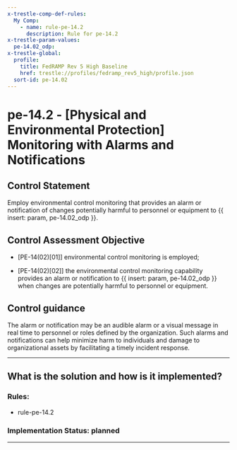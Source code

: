 ```yaml
---
x-trestle-comp-def-rules:
  My Comp:
    - name: rule-pe-14.2
      description: Rule for pe-14.2
x-trestle-param-values:
  pe-14.02_odp:
x-trestle-global:
  profile:
    title: FedRAMP Rev 5 High Baseline
    href: trestle://profiles/fedramp_rev5_high/profile.json
  sort-id: pe-14.02
---
```


# pe-14.2 - \[Physical and Environmental Protection\] Monitoring with Alarms and Notifications

## Control Statement

Employ environmental control monitoring that provides an alarm or notification of changes potentially harmful to personnel or equipment to {{ insert: param, pe-14.02_odp }}.

## Control Assessment Objective

- \[PE-14(02)[01]\] environmental control monitoring is employed;

- \[PE-14(02)[02]\] the environmental control monitoring capability provides an alarm or notification to {{ insert: param, pe-14.02_odp }} when changes are potentially harmful to personnel or equipment.

## Control guidance

The alarm or notification may be an audible alarm or a visual message in real time to personnel or roles defined by the organization. Such alarms and notifications can help minimize harm to individuals and damage to organizational assets by facilitating a timely incident response.

______________________________________________________________________

## What is the solution and how is it implemented?

<!-- For implementation status enter one of: implemented, partial, planned, alternative, not-applicable -->

<!-- Note that the list of rules under ### Rules: is read-only and changes will not be captured after assembly to JSON -->

<!-- Add control implementation description here for control: pe-14.2 -->

### Rules:

  - rule-pe-14.2

### Implementation Status: planned

______________________________________________________________________
